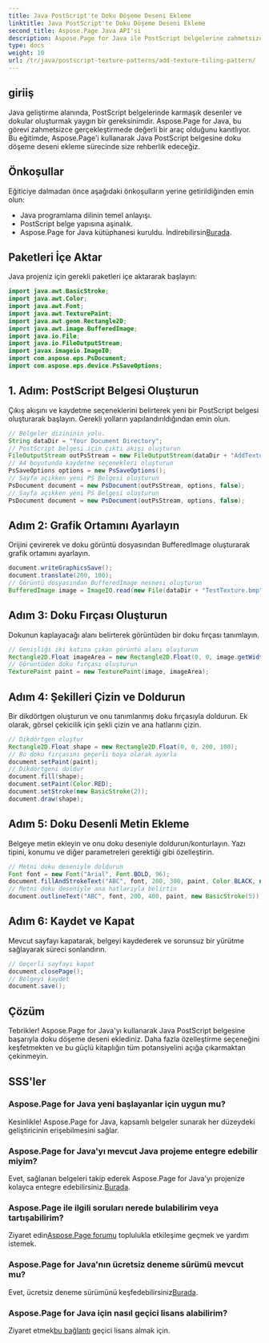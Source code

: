 ```yaml
---
title: Java PostScript'te Doku Döşeme Deseni Ekleme
linktitle: Java PostScript'te Doku Döşeme Deseni Ekleme
second_title: Aspose.Page Java API'si
description: Aspose.Page for Java ile PostScript belgelerine zahmetsizce doku döşeme desenleri ekleyin. Yaratıcı olanaklar için kusursuz entegrasyon kılavuzumuzu keşfedin.
type: docs
weight: 10
url: /tr/java/postscript-texture-patterns/add-texture-tiling-pattern/
---
```

## giriiş
Java geliştirme alanında, PostScript belgelerinde karmaşık desenler ve dokular oluşturmak yaygın bir gereksinimdir. Aspose.Page for Java, bu görevi zahmetsizce gerçekleştirmede değerli bir araç olduğunu kanıtlıyor. Bu eğitimde, Aspose.Page'i kullanarak Java PostScript belgesine doku döşeme deseni ekleme sürecinde size rehberlik edeceğiz.
## Önkoşullar
Eğiticiye dalmadan önce aşağıdaki önkoşulların yerine getirildiğinden emin olun:
- Java programlama dilinin temel anlayışı.
- PostScript belge yapısına aşinalık.
-  Aspose.Page for Java kütüphanesi kuruldu. İndirebilirsin[Burada](https://releases.aspose.com/page/java/).
## Paketleri İçe Aktar
Java projeniz için gerekli paketleri içe aktararak başlayın:
```java
import java.awt.BasicStroke;
import java.awt.Color;
import java.awt.Font;
import java.awt.TexturePaint;
import java.awt.geom.Rectangle2D;
import java.awt.image.BufferedImage;
import java.io.File;
import java.io.FileOutputStream;
import javax.imageio.ImageIO;
import com.aspose.eps.PsDocument;
import com.aspose.eps.device.PsSaveOptions;
```
## 1. Adım: PostScript Belgesi Oluşturun
Çıkış akışını ve kaydetme seçeneklerini belirterek yeni bir PostScript belgesi oluşturarak başlayın. Gerekli yolların yapılandırıldığından emin olun.
```java
// Belgeler dizininin yolu.
String dataDir = "Your Document Directory";
// PostScript belgesi için çıktı akışı oluşturun
FileOutputStream outPsStream = new FileOutputStream(dataDir + "AddTextureTilingPattern_outPS.ps");
// A4 boyutunda kaydetme seçenekleri oluşturun
PsSaveOptions options = new PsSaveOptions();
// Sayfa açıkken yeni PS Belgesi oluşturun
PsDocument document = new PsDocument(outPsStream, options, false);
// Sayfa açıkken yeni PS Belgesi oluşturun
PsDocument document = new PsDocument(outPsStream, options, false);
```
## Adım 2: Grafik Ortamını Ayarlayın
Orijini çevirerek ve doku görüntü dosyasından BufferedImage oluşturarak grafik ortamını ayarlayın.
```java
document.writeGraphicsSave();
document.translate(200, 100);
// Görüntü dosyasından BufferedImage nesnesi oluşturun
BufferedImage image = ImageIO.read(new File(dataDir + "TestTexture.bmp"));
```
## Adım 3: Doku Fırçası Oluşturun
Dokunun kaplayacağı alanı belirterek görüntüden bir doku fırçası tanımlayın.
```java
// Genişliği iki katına çıkan görüntü alanı oluşturun
Rectangle2D.Float imageArea = new Rectangle2D.Float(0, 0, image.getWidth() * 2, image.getHeight());
// Görüntüden doku fırçası oluşturun
TexturePaint paint = new TexturePaint(image, imageArea);
```
## Adım 4: Şekilleri Çizin ve Doldurun
Bir dikdörtgen oluşturun ve onu tanımlanmış doku fırçasıyla doldurun. Ek olarak, görsel çekicilik için şekli çizin ve ana hatlarını çizin.
```java
// Dikdörtgen oluştur
Rectangle2D.Float shape = new Rectangle2D.Float(0, 0, 200, 100);
// Bu doku fırçasını geçerli boya olarak ayarla
document.setPaint(paint);
// Dikdörtgeni doldur
document.fill(shape);
document.setPaint(Color.RED);
document.setStroke(new BasicStroke(2));
document.draw(shape);
```
## Adım 5: Doku Desenli Metin Ekleme
Belgeye metin ekleyin ve onu doku deseniyle doldurun/konturlayın. Yazı tipini, konumu ve diğer parametreleri gerektiği gibi özelleştirin.
```java
// Metni doku deseniyle doldurun
Font font = new Font("Arial", Font.BOLD, 96);
document.fillAndStrokeText("ABC", font, 200, 300, paint, Color.BLACK, new BasicStroke(2));
// Metni doku deseniyle ana hatlarıyla belirtin
document.outlineText("ABC", font, 200, 400, paint, new BasicStroke(5));
```
## Adım 6: Kaydet ve Kapat
Mevcut sayfayı kapatarak, belgeyi kaydederek ve sorunsuz bir yürütme sağlayarak süreci sonlandırın.
```java
// Geçerli sayfayı kapat
document.closePage();
// Belgeyi kaydet
document.save();
```
## Çözüm
Tebrikler! Aspose.Page for Java'yı kullanarak Java PostScript belgesine başarıyla doku döşeme deseni eklediniz. Daha fazla özelleştirme seçeneğini keşfetmekten ve bu güçlü kitaplığın tüm potansiyelini açığa çıkarmaktan çekinmeyin.

## SSS'ler
### Aspose.Page for Java yeni başlayanlar için uygun mu?
Kesinlikle! Aspose.Page for Java, kapsamlı belgeler sunarak her düzeydeki geliştiricinin erişebilmesini sağlar.
### Aspose.Page for Java'yı mevcut Java projeme entegre edebilir miyim?
 Evet, sağlanan belgeleri takip ederek Aspose.Page for Java'yı projenize kolayca entegre edebilirsiniz.[Burada](https://reference.aspose.com/page/java/).
### Aspose.Page ile ilgili soruları nerede bulabilirim veya tartışabilirim?
 Ziyaret edin[Aspose.Page forumu](https://forum.aspose.com/c/page/39) toplulukla etkileşime geçmek ve yardım istemek.
### Aspose.Page for Java'nın ücretsiz deneme sürümü mevcut mu?
 Evet, ücretsiz deneme sürümünü keşfedebilirsiniz[Burada](https://releases.aspose.com/).
### Aspose.Page for Java için nasıl geçici lisans alabilirim?
 Ziyaret etmek[bu bağlantı](https://purchase.aspose.com/temporary-license/) geçici lisans almak için.